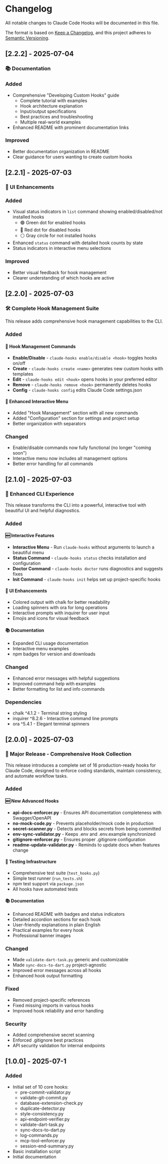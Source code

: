 # Changelog

All notable changes to Claude Code Hooks will be documented in this file.

The format is based on [Keep a Changelog](https://keepachangelog.com/en/1.0.0/),
and this project adheres to [Semantic Versioning](https://semver.org/spec/v2.0.0.html).

## [2.2.2] - 2025-07-04

### 📚 Documentation

### Added
- Comprehensive "Developing Custom Hooks" guide
  - Complete tutorial with examples
  - Hook architecture explanation
  - Input/output specifications
  - Best practices and troubleshooting
  - Multiple real-world examples
- Enhanced README with prominent documentation links

### Improved
- Better documentation organization in README
- Clear guidance for users wanting to create custom hooks

## [2.2.1] - 2025-07-03

### 🎨 UI Enhancements

### Added
- Visual status indicators in `list` command showing enabled/disabled/not installed hooks
  - 🟢 Green dot for enabled hooks
  - 🔴 Red dot for disabled hooks  
  - ⚪ Gray circle for not installed hooks
- Enhanced `status` command with detailed hook counts by state
- Status indicators in interactive menu selections

### Improved
- Better visual feedback for hook management
- Clearer understanding of which hooks are active

## [2.2.0] - 2025-07-03

### 🛠️ Complete Hook Management Suite

This release adds comprehensive hook management capabilities to the CLI.

### Added

#### 🎯 Hook Management Commands
- **Enable/Disable** - `claude-hooks enable/disable <hook>` toggles hooks on/off
- **Create** - `claude-hooks create <name>` generates new custom hooks with templates
- **Edit** - `claude-hooks edit <hook>` opens hooks in your preferred editor
- **Remove** - `claude-hooks remove <hook>` permanently deletes hooks
- **Config** - `claude-hooks config` edits Claude Code settings.json

#### 🎨 Enhanced Interactive Menu
- Added "Hook Management" section with all new commands
- Added "Configuration" section for settings and project setup
- Better organization with separators

### Changed
- Enable/disable commands now fully functional (no longer "coming soon")
- Interactive menu now includes all management options
- Better error handling for all commands

## [2.1.0] - 2025-07-03

### 🎨 Enhanced CLI Experience

This release transforms the CLI into a powerful, interactive tool with beautiful UI and helpful diagnostics.

### Added

#### 🆕 Interactive Features
- **Interactive Menu** - Run `claude-hooks` without arguments to launch a beautiful menu
- **Status Command** - `claude-hooks status` checks installation and configuration
- **Doctor Command** - `claude-hooks doctor` runs diagnostics and suggests fixes
- **Init Command** - `claude-hooks init` helps set up project-specific hooks

#### 🎨 UI Enhancements
- Colored output with chalk for better readability
- Loading spinners with ora for long operations
- Interactive prompts with inquirer for user input
- Emojis and icons for visual feedback

#### 📚 Documentation
- Expanded CLI usage documentation
- Interactive menu examples
- npm badges for version and downloads

### Changed
- Enhanced error messages with helpful suggestions
- Improved command help with examples
- Better formatting for list and info commands

### Dependencies
- chalk ^4.1.2 - Terminal string styling
- inquirer ^8.2.6 - Interactive command line prompts
- ora ^5.4.1 - Elegant terminal spinners

## [2.0.0] - 2025-07-03

### 🎉 Major Release - Comprehensive Hook Collection

This release introduces a complete set of 16 production-ready hooks for Claude Code, designed to enforce coding standards, maintain consistency, and automate workflow tasks.

### Added

#### 🆕 New Advanced Hooks
- **api-docs-enforcer.py** - Ensures API documentation completeness with Swagger/OpenAPI
- **no-mock-code.py** - Prevents placeholder/mock code in production
- **secret-scanner.py** - Detects and blocks secrets from being committed
- **env-sync-validator.py** - Keeps .env and .env.example synchronized
- **gitignore-enforcer.py** - Ensures proper .gitignore configuration
- **readme-update-validator.py** - Reminds to update docs when features change

#### 🧪 Testing Infrastructure
- Comprehensive test suite (`test_hooks.py`)
- Simple test runner (`run_tests.sh`)
- npm test support via `package.json`
- All hooks have automated tests

#### 📚 Documentation
- Enhanced README with badges and status indicators
- Detailed accordion sections for each hook
- User-friendly explanations in plain English
- Practical examples for every hook
- Professional banner images

### Changed
- Made `validate-dart-task.py` generic and customizable
- Made `sync-docs-to-dart.py` project-agnostic
- Improved error messages across all hooks
- Enhanced hook output formatting

### Fixed
- Removed project-specific references
- Fixed missing imports in various hooks
- Improved hook reliability and error handling

### Security
- Added comprehensive secret scanning
- Enforced .gitignore best practices
- API security validation for internal endpoints

## [1.0.0] - 2025-07-1

### Added
- Initial set of 10 core hooks:
  - pre-commit-validator.py
  - validate-git-commit.py
  - database-extension-check.py
  - duplicate-detector.py
  - style-consistency.py
  - api-endpoint-verifier.py
  - validate-dart-task.py
  - sync-docs-to-dart.py
  - log-commands.py
  - mcp-tool-enforcer.py
  - session-end-summary.py
- Basic installation script
- Initial documentation
